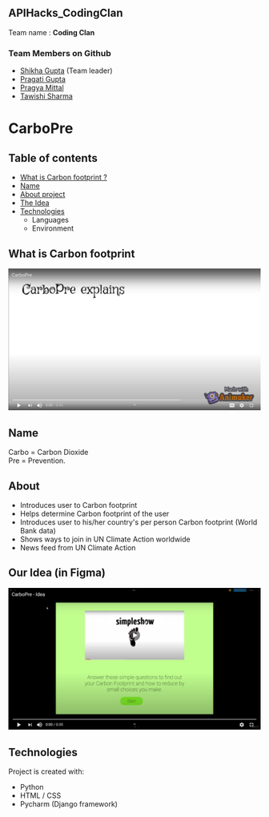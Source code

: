 ## APIHacks_CodingClan
Team name : **Coding Clan**
### Team Members on Github
* [Shikha Gupta](https://github.com/Shikha291) (Team leader)
* [Pragati Gupta](https://github.com/pragatig746)
* [Pragya Mittal](https://github.com/pragyamittal0)
* [Tawishi Sharma](https://github.com/Tawishi)
# CarboPre
## Table of contents
* [What is Carbon footprint ?](#what-is-carbon-footprint)
* [Name](#name)
* [About project](#about)
* [The Idea](#our-idea-in-figma)
* [Technologies](#technologies)
  * Languages
  * Environment
## What is Carbon footprint
[![Watch the video](https://github.com/Team-Coding-Clan/APIHacks_CodingClan/blob/main/image/cover.png)](https://www.youtube.com/watch?v=JmtKc1YMSdY&feature=youtu.be)
## Name
Carbo = Carbon Dioxide <br>
Pre = Prevention.
## About
* Introduces user to Carbon footprint
* Helps determine Carbon footprint of the user
* Introduces user to his/her country's per person Carbon footprint (World Bank data)
* Shows ways to join in UN Climate Action worldwide
* News feed from UN Climate Action
## Our Idea (in Figma)
[![Watch the video](https://github.com/Team-Coding-Clan/APIHacks_CodingClan/blob/main/image/cover2.png)](https://youtu.be/QIAm1mmMVAE)
## Technologies
Project is created with:
* Python
* HTML / CSS
* Pycharm (Django framework)
